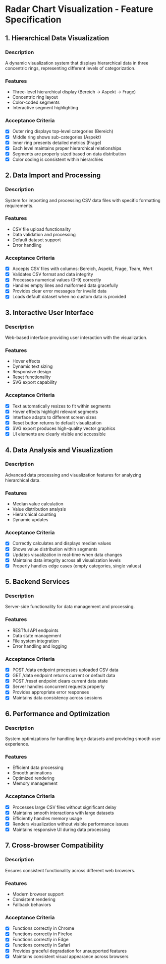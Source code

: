 # Radar Chart Visualization - Feature Specification

## 1. Hierarchical Data Visualization

### Description
A dynamic visualization system that displays hierarchical data in three concentric rings, representing different levels of categorization.

### Features
- Three-level hierarchical display (Bereich → Aspekt → Frage)
- Concentric ring layout
- Color-coded segments
- Interactive segment highlighting

### Acceptance Criteria
- [x] Outer ring displays top-level categories (Bereich)
- [x] Middle ring shows sub-categories (Aspekt)
- [x] Inner ring presents detailed metrics (Frage)
- [x] Each level maintains proper hierarchical relationships
- [x] Segments are properly sized based on data distribution
- [x] Color coding is consistent within hierarchies

## 2. Data Import and Processing

### Description
System for importing and processing CSV data files with specific formatting requirements.

### Features
- CSV file upload functionality
- Data validation and processing
- Default dataset support
- Error handling

### Acceptance Criteria
- [x] Accepts CSV files with columns: Bereich, Aspekt, Frage, Team, Wert
- [x] Validates CSV format and data integrity
- [x] Processes numerical values (0-9) correctly
- [x] Handles empty lines and malformed data gracefully
- [x] Provides clear error messages for invalid data
- [x] Loads default dataset when no custom data is provided

## 3. Interactive User Interface

### Description
Web-based interface providing user interaction with the visualization.

### Features
- Hover effects
- Dynamic text sizing
- Responsive design
- Reset functionality
- SVG export capability

### Acceptance Criteria
- [x] Text automatically resizes to fit within segments
- [x] Hover effects highlight relevant segments
- [x] Interface adapts to different screen sizes
- [x] Reset button returns to default visualization
- [x] SVG export produces high-quality vector graphics
- [x] UI elements are clearly visible and accessible

## 4. Data Analysis and Visualization

### Description
Advanced data processing and visualization features for analyzing hierarchical data.

### Features
- Median value calculation
- Value distribution analysis
- Hierarchical counting
- Dynamic updates

### Acceptance Criteria
- [x] Correctly calculates and displays median values
- [x] Shows value distribution within segments
- [x] Updates visualization in real-time when data changes
- [x] Maintains data integrity across all visualization levels
- [x] Properly handles edge cases (empty categories, single values)

## 5. Backend Services

### Description
Server-side functionality for data management and processing.

### Features
- RESTful API endpoints
- Data state management
- File system integration
- Error handling and logging

### Acceptance Criteria
- [x] POST /data endpoint processes uploaded CSV data
- [x] GET /data endpoint returns current or default data
- [x] POST /reset endpoint clears current data state
- [x] Server handles concurrent requests properly
- [x] Provides appropriate error responses
- [x] Maintains data consistency across sessions

## 6. Performance and Optimization

### Description
System optimizations for handling large datasets and providing smooth user experience.

### Features
- Efficient data processing
- Smooth animations
- Optimized rendering
- Memory management

### Acceptance Criteria
- [x] Processes large CSV files without significant delay
- [x] Maintains smooth interactions with large datasets
- [x] Efficiently handles memory usage
- [x] Renders visualization without visible performance issues
- [x] Maintains responsive UI during data processing

## 7. Cross-browser Compatibility

### Description
Ensures consistent functionality across different web browsers.

### Features
- Modern browser support
- Consistent rendering
- Fallback behaviors

### Acceptance Criteria
- [x] Functions correctly in Chrome
- [x] Functions correctly in Firefox
- [x] Functions correctly in Edge
- [x] Functions correctly in Safari
- [x] Provides graceful degradation for unsupported features
- [x] Maintains consistent visual appearance across browsers
